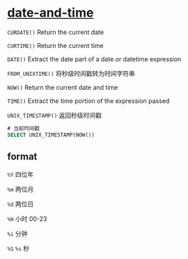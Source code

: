 # [date-and-time](https://dev.mysql.com/doc/refman/8.0/en/date-and-time-functions.html)

`CURDATE()` Return the current date

`CURTIME()` Return the current time

`DATE()` Extract the date part of a date or datetime expression

`FROM_UNIXTIME()` 将秒级时间戳转为时间字符串

`NOW()` Return the current date and time

`TIME()` Extract the time portion of the expression passed

`UNIX_TIMESTAMP()` 返回秒级时间戳

```sql
# 当前时间戳
SELECT UNIX_TIMESTAMP(NOW())
```

## format

`%Y` 四位年

`%m` 两位月

`%d` 两位日

`%H` 小时 00-23

`%i` 分钟

`%S` `%s` 秒
